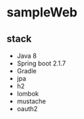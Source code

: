 # sampleWeb

## stack
- Java 8
- Spring boot 2.1.7
- Gradle
- jpa
- h2
- lombok
- mustache
- oauth2
